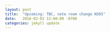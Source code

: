 ```yaml
---
layout: post
title:  "Upcoming: TBC, note room change N505"
date:   2016-02-02 12:00:00 -0700
categories: jekyll update
---
```



